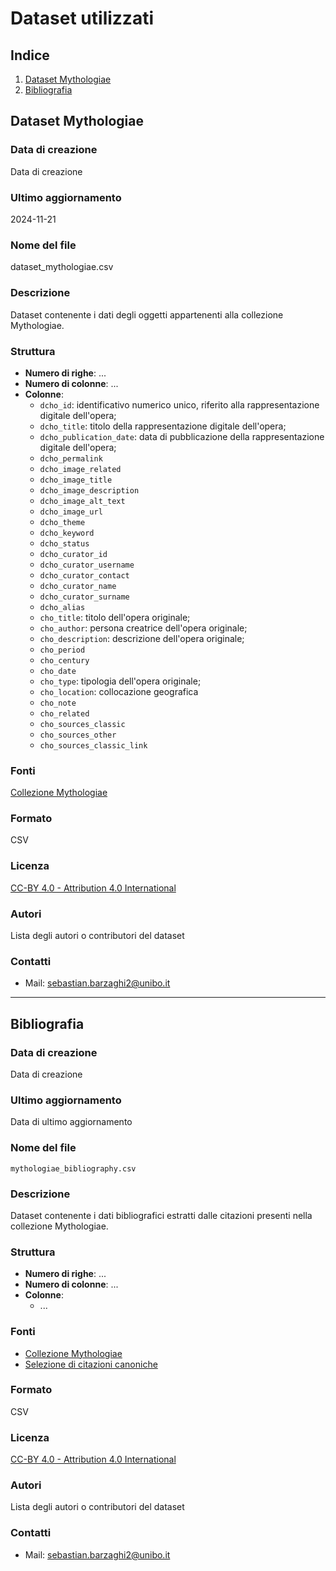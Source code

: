 # Dataset utilizzati

## Indice
1. [Dataset Mythologiae](#dataset-mythologiae)
2. [Bibliografia](#bibliografia)

## Dataset Mythologiae

### Data di creazione
Data di creazione

### Ultimo aggiornamento
2024-11-21

### Nome del file
dataset_mythologiae.csv

### Descrizione
Dataset contenente i dati degli oggetti appartenenti alla collezione Mythologiae.

### Struttura
* **Numero di righe**: ...
* **Numero di colonne**: ...
* **Colonne**:
    * `dcho_id`: identificativo numerico unico, riferito alla rappresentazione digitale dell'opera;
    * `dcho_title`: titolo della rappresentazione digitale dell'opera;
    * `dcho_publication_date`: data di pubblicazione della rappresentazione digitale dell'opera;
    * `dcho_permalink`
    * `dcho_image_related`
    * `dcho_image_title`
    * `dcho_image_description`
    * `dcho_image_alt_text`
    * `dcho_image_url`
    * `dcho_theme`
    * `dcho_keyword`
    * `dcho_status`
    * `dcho_curator_id`	
    * `dcho_curator_username`
    * `dcho_curator_contact`
    * `dcho_curator_name`
    * `dcho_curator_surname`
    * `dcho_alias`
    * `cho_title`: titolo dell'opera originale;
    * `cho_author`: persona creatrice dell'opera originale;
    * `cho_description`: descrizione dell'opera originale;
    * `cho_period`
    * `cho_century`
    * `cho_date`
    * `cho_type`: tipologia dell'opera originale;
    * `cho_location`: collocazione geografica 
    * `cho_note`
    * `cho_related`
    * `cho_sources_classic`
    * `cho_sources_other`
    * `cho_sources_classic_link`

### Fonti
[Collezione Mythologiae](https://mythologiae.unibo.it/)

### Formato
CSV

### Licenza
[CC-BY 4.0 - Attribution 4.0 International](https://creativecommons.org/licenses/by/4.0/)

### Autori
Lista degli autori o contributori del dataset

### Contatti
- Mail: <sebastian.barzaghi2@unibo.it>

***

## Bibliografia

### Data di creazione
Data di creazione

### Ultimo aggiornamento
Data di ultimo aggiornamento

### Nome del file
`mythologiae_bibliography.csv`

### Descrizione
Dataset contenente i dati bibliografici estratti dalle citazioni presenti nella collezione Mythologiae.

### Struttura
* **Numero di righe**: ...
* **Numero di colonne**: ...
* **Colonne**:
    * ...

### Fonti
- [Collezione Mythologiae](https://mythologiae.unibo.it/)
- [Selezione di citazioni canoniche](https://docs.google.com/spreadsheets/d/1GBWW2AMO8HjXhyNB59CuC_aAx3X2aFl1uES5eHGLqos/edit?usp=sharing)


### Formato
CSV

### Licenza
[CC-BY 4.0 - Attribution 4.0 International](https://creativecommons.org/licenses/by/4.0/)

### Autori
Lista degli autori o contributori del dataset

### Contatti
- Mail: <sebastian.barzaghi2@unibo.it>
